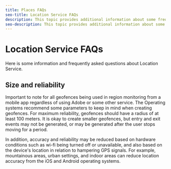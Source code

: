 ```yaml
---
title: Places FAQs
seo-title: Location Service FAQs
description: This topic provides additional information about some frequently asked questions about Location Services.
seo-description: This topic provides additional information about some frequently asked questions about Location Services.
---
```


# Location Service FAQs

Here is some information and frequently asked questions about Location Service. 

## Size and reliability  

Important to note for all geofences being used in region monitoring from a mobile app regardless of using Adobe or some other service. The Operating systems recommend some parameters to keep in mind when creating geofences. For maximum reliability, geofences should have a radius of at least 100 meters. It is okay to create smaller geofences, but entry and exit events may not be generated, or may be generated after the user stops moving for a period. 

In addition, accuracy and reliability may be reduced based on hardware conditions such as wi-fi being turned off or unavailable, and also based on the device's location in relation to hampering GPS signals. For example, mountainous areas, urban settings, and indoor areas can reduce location accuracy from the iOS and Android operating systems.  

